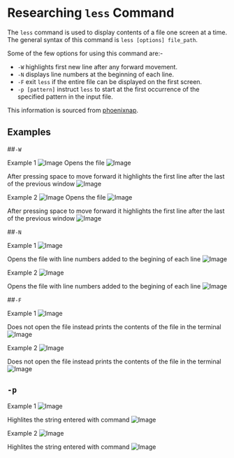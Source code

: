 # Researching `less` Command

The `less` command is used to display contents of a file one screen at a time. The general syntax of this command is `less [options] file_path`. 

Some of the few options for using this command are:-
* `-W` highlights first new line after any forward movement. 
* `-N` displays line numbers at the beginning of each line.
* `-F` exit `less` if the entire file can be displayed on the first screen.
* `-p [pattern]` instruct `less` to start at the first occurrence of the specified pattern in the input file.

This information is sourced from [phoenixnap](https://phoenixnap.com/kb/less-command-in-linux).

## Examples
##`-W`

Example 1
![Image](-W11.png)
Opens the file
![Image](-W12.png)

After pressing space to move forward it highlights the first line after the last of the previous window
![Image](-W13.png)

Example 2
![Image](-W21.png)
Opens the file
![Image](-W22.png)

After pressing space to move forward it highlights the first line after the last of the previous window
![Image](-W23.png)


##`-N`

Example 1
![Image](-N11.png)

Opens the file with line numbers added to the begining of each line
![Image](-N12.pdf.png)

Example 2
![Image](-N21.png)

Opens the file with line numbers added to the begining of each line
![Image](-N22.png)


##`-F`

Example 1
![Image](-F11.png)

Does not open the file instead prints the contents of the file in the terminal
![Image](-F12.png)

Example 2
![Image](-F21.png)

Does not open the file instead prints the contents of the file in the terminal
![Image](-F22.png)


## `-p`

Example 1
![Image](-p11.png)

Highlites the string entered with command
![Image](-p12.png)

Example 2
![Image](-p21.png)

Highlites the string entered with command 
![Image](-p22.png)

